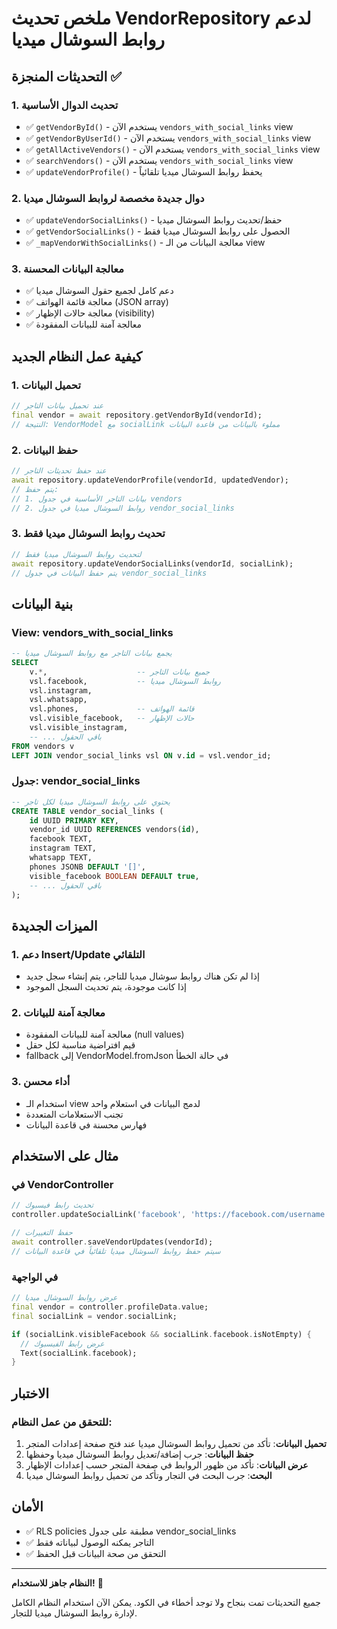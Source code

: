 # ملخص تحديث VendorRepository لدعم روابط السوشال ميديا

## التحديثات المنجزة ✅

### 1. تحديث الدوال الأساسية
- ✅ `getVendorById()` - يستخدم الآن `vendors_with_social_links` view
- ✅ `getVendorByUserId()` - يستخدم الآن `vendors_with_social_links` view  
- ✅ `getAllActiveVendors()` - يستخدم الآن `vendors_with_social_links` view
- ✅ `searchVendors()` - يستخدم الآن `vendors_with_social_links` view
- ✅ `updateVendorProfile()` - يحفظ روابط السوشال ميديا تلقائياً

### 2. دوال جديدة مخصصة لروابط السوشال ميديا
- ✅ `updateVendorSocialLinks()` - حفظ/تحديث روابط السوشال ميديا
- ✅ `getVendorSocialLinks()` - الحصول على روابط السوشال ميديا فقط
- ✅ `_mapVendorWithSocialLinks()` - معالجة البيانات من الـ view

### 3. معالجة البيانات المحسنة
- ✅ دعم كامل لجميع حقول السوشال ميديا
- ✅ معالجة قائمة الهواتف (JSON array)
- ✅ معالجة حالات الإظهار (visibility)
- ✅ معالجة آمنة للبيانات المفقودة

## كيفية عمل النظام الجديد

### 1. تحميل البيانات
```dart
// عند تحميل بيانات التاجر
final vendor = await repository.getVendorById(vendorId);
// النتيجة: VendorModel مع socialLink مملوء بالبيانات من قاعدة البيانات
```

### 2. حفظ البيانات
```dart
// عند حفظ تحديثات التاجر
await repository.updateVendorProfile(vendorId, updatedVendor);
// يتم حفظ:
// 1. بيانات التاجر الأساسية في جدول vendors
// 2. روابط السوشال ميديا في جدول vendor_social_links
```

### 3. تحديث روابط السوشال ميديا فقط
```dart
// لتحديث روابط السوشال ميديا فقط
await repository.updateVendorSocialLinks(vendorId, socialLink);
// يتم حفظ البيانات في جدول vendor_social_links
```

## بنية البيانات

### View: vendors_with_social_links
```sql
-- يجمع بيانات التاجر مع روابط السوشال ميديا
SELECT 
    v.*,                    -- جميع بيانات التاجر
    vsl.facebook,           -- روابط السوشال ميديا
    vsl.instagram,
    vsl.whatsapp,
    vsl.phones,             -- قائمة الهواتف
    vsl.visible_facebook,   -- حالات الإظهار
    vsl.visible_instagram,
    -- ... باقي الحقول
FROM vendors v
LEFT JOIN vendor_social_links vsl ON v.id = vsl.vendor_id;
```

### جدول: vendor_social_links
```sql
-- يحتوي على روابط السوشال ميديا لكل تاجر
CREATE TABLE vendor_social_links (
    id UUID PRIMARY KEY,
    vendor_id UUID REFERENCES vendors(id),
    facebook TEXT,
    instagram TEXT,
    whatsapp TEXT,
    phones JSONB DEFAULT '[]',
    visible_facebook BOOLEAN DEFAULT true,
    -- ... باقي الحقول
);
```

## الميزات الجديدة

### 1. دعم Insert/Update التلقائي
- إذا لم تكن هناك روابط سوشال ميديا للتاجر، يتم إنشاء سجل جديد
- إذا كانت موجودة، يتم تحديث السجل الموجود

### 2. معالجة آمنة للبيانات
- معالجة آمنة للبيانات المفقودة (null values)
- قيم افتراضية مناسبة لكل حقل
- fallback إلى VendorModel.fromJson في حالة الخطأ

### 3. أداء محسن
- استخدام الـ view لدمج البيانات في استعلام واحد
- تجنب الاستعلامات المتعددة
- فهارس محسنة في قاعدة البيانات

## مثال على الاستخدام

### في VendorController
```dart
// تحديث رابط فيسبوك
controller.updateSocialLink('facebook', 'https://facebook.com/username');

// حفظ التغييرات
await controller.saveVendorUpdates(vendorId);
// سيتم حفظ روابط السوشال ميديا تلقائياً في قاعدة البيانات
```

### في الواجهة
```dart
// عرض روابط السوشال ميديا
final vendor = controller.profileData.value;
final socialLink = vendor.socialLink;

if (socialLink.visibleFacebook && socialLink.facebook.isNotEmpty) {
  // عرض رابط الفيسبوك
  Text(socialLink.facebook);
}
```

## الاختبار

### للتحقق من عمل النظام:
1. **تحميل البيانات**: تأكد من تحميل روابط السوشال ميديا عند فتح صفحة إعدادات المتجر
2. **حفظ البيانات**: جرب إضافة/تعديل روابط السوشال ميديا وحفظها
3. **عرض البيانات**: تأكد من ظهور الروابط في صفحة المتجر حسب إعدادات الإظهار
4. **البحث**: جرب البحث في التجار وتأكد من تحميل روابط السوشال ميديا

## الأمان
- ✅ RLS policies مطبقة على جدول vendor_social_links
- ✅ التاجر يمكنه الوصول لبياناته فقط
- ✅ التحقق من صحة البيانات قبل الحفظ

---

**النظام جاهز للاستخدام!** 🎉

جميع التحديثات تمت بنجاح ولا توجد أخطاء في الكود. يمكن الآن استخدام النظام الكامل لإدارة روابط السوشال ميديا للتجار.
